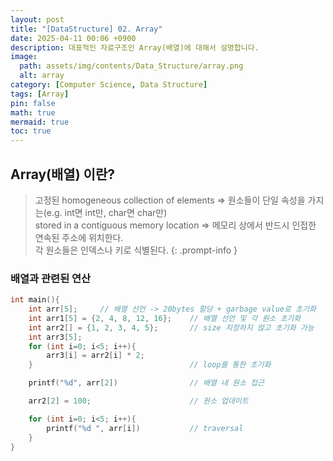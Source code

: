 ```yaml
---
layout: post
title: "[DataStructure] 02. Array"
date: 2025-04-11 00:06 +0900
description: 대표적인 자료구조인 Array(배열)에 대해서 설명합니다.
image:
  path: assets/img/contents/Data_Structure/array.png
  alt: array
category: [Computer Science, Data Structure]
tags: [Array]
pin: false
math: true
mermaid: true
toc: true
---
```


## Array(배열) 이란?  
> 고정된 homogeneous collection of elements => 원소들이 단일 속성을 가지는(e.g. int면 int만, char면 char만)  
> stored in a contiguous memory location => 메모리 상에서 반드시 인접한 연속된 주소에 위치한다.  
> 각 원소들은 인덱스나 키로 식별된다. 
{: .prompt-info }

### 배열과 관련된 연산


```c
int main(){
	int arr[5];		// 배열 선언 -> 20bytes 할당 + garbage value로 초기화
	int arr1[5] = {2, 4, 8, 12, 16};	// 배열 선언 및 각 원소 초기화
	int arr2[] = {1, 2, 3, 4, 5}; 		// size 지정하지 않고 초기화 가능
	int arr3[5];
	for (int i=0; i<5; i++){
		arr3[i] = arr2[i] * 2;
	}									// loop를 통한 초기화

	printf("%d", arr[2])				// 배열 내 원소 접근

	arr2[2] = 100;						// 원소 업데이트

	for (int i=0; i<5; i++){
		printf("%d ", arr[i])			// traversal
	}	
}
```

### 